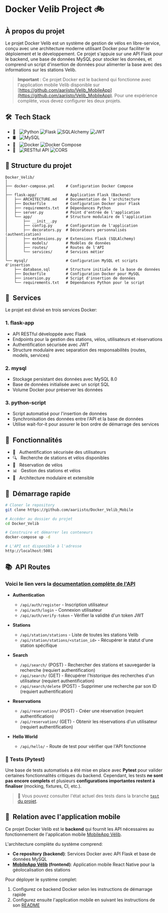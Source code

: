 # Docker Velib Project 🚲

## À propos du projet

Le projet Docker Velib est un système de gestion de vélos en libre-service, conçu avec une architecture moderne utilisant Docker pour faciliter le déploiement et le développement. Ce projet s'appuie sur une API Flask pour le backend, une base de données MySQL pour stocker les données, et comprend un script d'insertion de données pour alimenter la base avec des informations sur les stations Velib.

> **Important** : Ce projet Docker est le backend qui fonctionne avec l'application mobile Velib disponible sur [https://github.com/aariisto/Velib_MobileApp](https://github.com/aariisto/Velib_MobileApp). Pour une expérience complète, vous devez configurer les deux projets.

## 🛠 &nbsp;Tech Stack

- 🐍 &nbsp;
  ![Python](https://img.shields.io/badge/-Python-333333?style=flat&logo=python)
  ![Flask](https://img.shields.io/badge/-Flask-333333?style=flat&logo=flask)
  ![SQLAlchemy](https://img.shields.io/badge/-SQLAlchemy-333333?style=flat&logo=sqlalchemy)
  ![JWT](https://img.shields.io/badge/-JWT-333333?style=flat&logo=json-web-tokens)
- 🛢 &nbsp;
  ![MySQL](https://img.shields.io/badge/-MySQL-333333?style=flat&logo=mysql)
- 🐳 &nbsp;
  ![Docker](https://img.shields.io/badge/-Docker-333333?style=flat&logo=docker)
  ![Docker Compose](https://img.shields.io/badge/-Docker%20Compose-333333?style=flat&logo=docker)
- 🔧 &nbsp;
  ![RESTful API](https://img.shields.io/badge/-RESTful%20API-333333?style=flat&logo=api)
  ![CORS](https://img.shields.io/badge/-CORS-333333?style=flat&logo=cors)

## 📂 Structure du projet

```
Docker_Velib/
│
├── docker-compose.yml     # Configuration Docker Compose
│
├── flask-app/             # Application Flask (Backend)
│   ├── ARCHITECTURE.md    # Documentation de l'architecture
│   ├── Dockerfile         # Configuration Docker pour Flask
│   ├── requirements.txt   # Dépendances Python
│   ├── server.py          # Point d'entrée de l'application
│   └── app/               # Structure modulaire de l'application
│       ├── __init__.py
│       ├── config.py      # Configuration de l'application
│       ├── decorators.py  # Décorateurs personnalisés (authentication)
│       ├── extensions.py  # Extensions Flask (SQLAlchemy)
│       ├── models/        # Modèles de données
│       ├── routes/        # Routes de l'API
│       └── services/      # Services métier
│
└── mysql/                 # Configuration MySQL et scripts d'insertion
    ├── database.sql       # Structure initiale de la base de données
    ├── Dockerfile         # Configuration Docker pour MySQL
    ├── insersion.py       # Script d'insertion de données
    └── requirements.txt   # Dépendances Python pour le script
```

## 🚀 &nbsp;Services

Le projet est divisé en trois services Docker:

### 1. flask-app

- API RESTful développée avec Flask
- Endpoints pour la gestion des stations, vélos, utilisateurs et réservations
- Authentification sécurisée avec JWT
- Structure modulaire avec separation des responsabilités (routes, models, services)

### 2. mysql

- Stockage persistant des données avec MySQL 8.0
- Base de données initialisée avec un script SQL
- Volume Docker pour préserver les données

### 3. python-script

- Script automatisé pour l'insertion de données
- Synchronisation des données entre l'API et la base de données
- Utilise wait-for-it pour assurer le bon ordre de démarrage des services

## 🌟 &nbsp;Fonctionnalités

- 🔐 &nbsp; Authentification sécurisée des utilisateurs
- 🔍 &nbsp; Recherche de stations et vélos disponibles
- 📝 &nbsp; Réservation de vélos
- 📊 &nbsp; Gestion des stations et vélos
- 🔄 &nbsp; Architecture modulaire et extensible

## 🚀 &nbsp;Démarrage rapide

```bash
# Cloner le repository
git clone https://github.com/aariisto/Docker_Velib_Mobile

# Accéder au dossier du projet
cd Docker_Velib

# Construire et démarrer les conteneurs
docker-compose up -d

# L'API est disponible à l'adresse
http://localhost:5001
```

## 📚 &nbsp;API Routes

### Voici le lien vers la [documentation complète de l'API](https://documenter.getpostman.com/view/39128991/2sB2x9hqEY)

- **Authentication**

  - `/api/auth/register` - Inscription utilisateur
  - `/api/auth/login` - Connexion utilisateur
  - `/api/auth/verify-token` - Vérifier la validité d'un token JWT

- **Stations**

  - `/api/station/stations` - Liste de toutes les stations Velib
  - `/api/station/stations/<station_id>` - Récupérer le statut d'une station spécifique

- **Search**

  - `/api/search/` (POST) - Rechercher des stations et sauvegarder la recherche (requiert authentification)
  - `/api/search/` (GET) - Récupérer l'historique des recherches d'un utilisateur (requiert authentification)
  - `/api/search/delete` (POST) - Supprimer une recherche par son ID (requiert authentification)

- **Reservations**

  - `/api/reservation/` (POST) - Créer une réservation (requiert authentification)
  - `/api/reservation/` (GET) - Obtenir les réservations d'un utilisateur (requiert authentification)

- **Hello World**
  - `/api/hello/` - Route de test pour vérifier que l'API fonctionne
 
### 🧪 Tests (Pytest)

Une base de tests automatisés a été mise en place avec **Pytest** pour valider certaines fonctionnalités critiques du backend. Cependant, les tests **ne sont pas encore complets** et plusieurs **configurations importantes restent à finaliser** (mocking, fixtures, CI, etc.).

> 🔧 Vous pouvez consulter l'état actuel des tests dans la branche [`test` du projet](https://github.com/aariisto/Velib_MobileApp/tree/tests).

## 🔄 &nbsp;Relation avec l'application mobile

Ce projet Docker Velib est le **backend** qui fournit les API nécessaires au fonctionnement de l'application mobile [MobileApp Vélib](https://github.com/aariisto/Velib_MobileApp).

L'architecture complète du système comprend:

- **Ce repository (backend)**: Services Docker avec API Flask et base de données MySQL
- **[MobileApp Vélib](https://github.com/aariisto/Velib_MobileApp) (frontend)**: Application mobile React Native pour la géolocalisation des stations

Pour déployer le système complet:

1. Configurez ce backend Docker selon les instructions de démarrage rapide
2. Configurez ensuite l'application mobile en suivant les instructions de son [README](https://github.com/aariisto/Velib_MobileApp)
